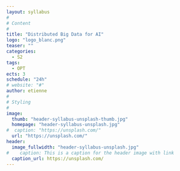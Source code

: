 ```yaml
---
layout: syllabus
#
# Content
#
title: "Distributed Big Data for AI"
logo: "logo_blanc.png"
teaser: ""
categories:
  - S2
tags:
  - OPT
ects: 3
schedule: "24h"
# website: "#"
author: etienne
#
# Styling
#
image:
  thumb: "header-syllabus-unsplash-thumb.jpg"
  homepage: "header-syllabus-unsplash.jpg"
#  caption: "https://unsplash.com/"
  url: "https://unsplash.com/"
header:
  image_fullwidth: "header-syllabus-unsplash.jpg"
#    caption: This is a caption for the header image with link
  caption_url: https://unsplash.com/  
---
```



